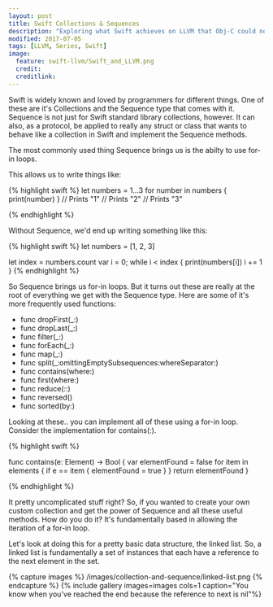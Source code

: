 ```yaml
---
layout: post
title: Swift Collections & Sequences
description: "Exploring what Swift achieves on LLVM that Obj-C could not."
modified: 2017-07-05
tags: [LLVM, Series, Swift]
image:
  feature: swift-llvm/Swift_and_LLVM.png
  credit: 
  creditlink: 
---
```


Swift is widely known and loved by programmers for different things. One of these are it's Collections and the Sequence type that comes with it. Sequence is not just for Swift standard library collections, however. It can also, as a protocol, be applied to really any struct or class that wants to behave like a collection in Swift and implement the Sequence methods.

The most commonly used thing Sequence brings us is the abilty to use for-in loops.

This allows us to write things like:

{% highlight swift %}
let numbers = 1...3
for number in numbers {
    print(number)
}
// Prints "1"
// Prints "2"
// Prints "3"

{% endhighlight %}

Without Sequence, we'd end up writing something like this:

{% highlight swift %}
let numbers = [1, 2, 3]

let index = numbers.count
var i = 0;
while i < index {
    print(numbers[i])
    i += 1
}
{% endhighlight %}

So Sequence brings us for-in loops. But it turns out these are really at the root of everything we get with the Sequence type. Here are some of it's more frequently used functions:

- func dropFirst(_:) 
- func dropLast(_:) 
- func filter(_:)
- func forEach(_:)
- func map(_:)
- func split(_:omittingEmptySubsequences:whereSeparator:)
- func contains(where:)
- func first(where:)
- func reduce(_:_:)
- func reversed()
- func sorted(by:)

Looking at these.. you can implement all of these using a for-in loop. Consider the implementation for contains(:).

{% highlight swift %}

func contains(e: Element) -> Bool {
  var elementFound = false
  for item in elements {
    if e == item {
      elementFound = true
    }
  }
  return elementFound
}

{% endhighlight %}

It pretty uncomplicated stuff right? So, if you wanted to create your own custom collection and get the power of Sequence and all these useful methods. How do you do it? It's fundamentally based in allowing the iteration of a for-in loop.

Let's look at doing this for a pretty basic data structure, the linked list. So, a linked list is fundamentally a set of instances that each have a reference to the next element in the set.

{% capture images %}
	/images/collection-and-sequence/linked-list.png
{% endcapture %}
{% include gallery images=images cols=1 caption="You know when you've reached the end because the reference to next is nil"%}


